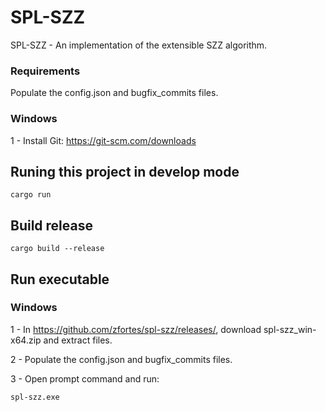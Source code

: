 # SPL-SZZ
SPL-SZZ - An implementation of the extensible SZZ algorithm.

### Requirements

Populate the config.json and bugfix_commits files.
### Windows

1 - Install Git: https://git-scm.com/downloads

## Runing this project in develop mode
```
cargo run
```

## Build release
```
cargo build --release
```

## Run executable
### Windows
1 - In https://github.com/zfortes/spl-szz/releases/, download spl-szz_win-x64.zip and extract files.

2 - Populate the config.json and bugfix_commits files.

3 - Open prompt command and run:
```
spl-szz.exe
```